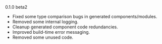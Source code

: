 0.1.0 beta2

* Fixed some type comparison bugs in generated components/modules.
* Removed some internal logging.
* Cleanup generated component code redundancies.
* Improved build-time error messaging.
* Removed some unused code.